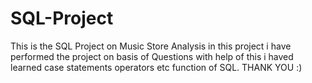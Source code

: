 # SQL-Project
This is the SQL Project on Music Store Analysis in this project i have performed the project on basis of Questions with help of this i haved learned case statements operators etc function of SQL.
THANK YOU :)
